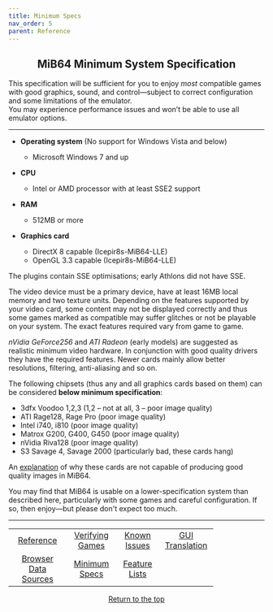```yaml
---
title: Minimum Specs
nav_order: 5
parent: Reference
---
```


## <center>MiB64 Minimum System Specification</center>
This specification will be sufficient for you to enjoy *most* compatible games with good graphics, sound, and control—subject to correct configuration and some limitations of the emulator.  
You may experience performance issues and won’t be able to use all emulator options.

---

- **Operating system** (No support for Windows Vista and below)  
  - Microsoft Windows 7 and up

- **CPU**  
  - Intel or AMD processor with at least SSE2 support

- **RAM**  
  - 512MB or more

- **Graphics card**  
  - DirectX 8 capable (Icepir8s-MiB64-LLE)  
  - OpenGL 3.3 capable (Icepir8s-MiB64-LLE)

The plugins contain SSE optimisations; early Athlons did not have SSE.

The video device must be a primary device, have at least 16MB local memory and two texture units. Depending on the features supported by your video card, some content may not be displayed correctly and thus some games marked as compatible may suffer glitches or not be playable on your system. The exact features required vary from game to game.

*nVidia GeForce256* and *ATI Radeon* (early models) are suggested as realistic minimum video hardware. In conjunction with good quality drivers they have the required features. Newer cards mainly allow better resolutions, filtering, anti-aliasing and so on.

The following chipsets (thus any and all graphics cards based on them) can be considered **below minimum specification**:

- 3dfx Voodoo 1,2,3 (1,2 – not at all, 3 – poor image quality)  
- ATI Rage128, Rage Pro (poor image quality)  
- Intel i740, i810 (poor image quality)  
- Matrox G200, G400, G450 (poor image quality)  
- nVidia Riva128 (poor image quality)  
- S3 Savage 4, Savage 2000 (particularly bad, these cards hang)

An [explanation](feature_lists.html) of why these cards are not capable of producing good quality images in MiB64.

You may find that MiB64 is usable on a lower-specification system than described here, particularly with some games and careful configuration. If so, then enjoy—but please don't expect too much.

---

<!-- Footer Navigation Block -->

<table align="center" style="width: 80%">
  <tr>
    <td style="text-align: center"><a href="reference">Reference</a></td>
    <td style="text-align: center"><a href="verify-games">Verifying Games</a></td>
    <td style="text-align: center"><a href="known-issues">Known Issues</a></td>
    <td style="text-align: center"><a href="language-files">GUI Translation</a></td>
  </tr>
  <tr>
    <td style="text-align: center"><a href="browser-data-sources">Browser Data Sources</a></td>
    <td style="text-align: center"><a href="min-specs-system">Minimum Specs</a></td>
    <td style="text-align: center"><a href="feature-lists-system">Feature Lists</a></td>
    <td style="text-align: center;">&nbsp;</td>
  </tr>
</table>

<p style="text-align:center"><a href="#">Return to the top</a></p>

<!-- ClauseEcho: Minimum Specs Protocol Activated -->
